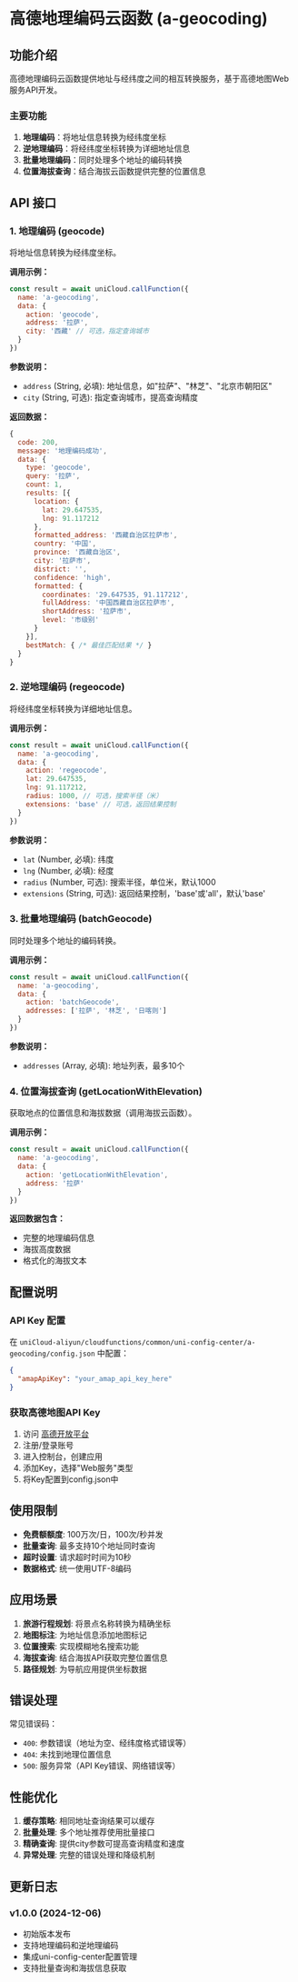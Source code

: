 # 高德地理编码云函数 (a-geocoding)

## 功能介绍

高德地理编码云函数提供地址与经纬度之间的相互转换服务，基于高德地图Web服务API开发。

### 主要功能

1. **地理编码**：将地址信息转换为经纬度坐标
2. **逆地理编码**：将经纬度坐标转换为详细地址信息
3. **批量地理编码**：同时处理多个地址的编码转换
4. **位置海拔查询**：结合海拔云函数提供完整的位置信息

## API 接口

### 1. 地理编码 (geocode)

将地址信息转换为经纬度坐标。

**调用示例：**
```javascript
const result = await uniCloud.callFunction({
  name: 'a-geocoding',
  data: {
    action: 'geocode',
    address: '拉萨',
    city: '西藏' // 可选，指定查询城市
  }
})
```

**参数说明：**
- `address` (String, 必填): 地址信息，如"拉萨"、"林芝"、"北京市朝阳区"
- `city` (String, 可选): 指定查询城市，提高查询精度

**返回数据：**
```javascript
{
  code: 200,
  message: '地理编码成功',
  data: {
    type: 'geocode',
    query: '拉萨',
    count: 1,
    results: [{
      location: {
        lat: 29.647535,
        lng: 91.117212
      },
      formatted_address: '西藏自治区拉萨市',
      country: '中国',
      province: '西藏自治区',
      city: '拉萨市',
      district: '',
      confidence: 'high',
      formatted: {
        coordinates: '29.647535, 91.117212',
        fullAddress: '中国西藏自治区拉萨市',
        shortAddress: '拉萨市',
        level: '市级别'
      }
    }],
    bestMatch: { /* 最佳匹配结果 */ }
  }
}
```

### 2. 逆地理编码 (regeocode)

将经纬度坐标转换为详细地址信息。

**调用示例：**
```javascript
const result = await uniCloud.callFunction({
  name: 'a-geocoding',
  data: {
    action: 'regeocode',
    lat: 29.647535,
    lng: 91.117212,
    radius: 1000, // 可选，搜索半径（米）
    extensions: 'base' // 可选，返回结果控制
  }
})
```

**参数说明：**
- `lat` (Number, 必填): 纬度
- `lng` (Number, 必填): 经度
- `radius` (Number, 可选): 搜索半径，单位米，默认1000
- `extensions` (String, 可选): 返回结果控制，'base'或'all'，默认'base'

### 3. 批量地理编码 (batchGeocode)

同时处理多个地址的编码转换。

**调用示例：**
```javascript
const result = await uniCloud.callFunction({
  name: 'a-geocoding',
  data: {
    action: 'batchGeocode',
    addresses: ['拉萨', '林芝', '日喀则']
  }
})
```

**参数说明：**
- `addresses` (Array, 必填): 地址列表，最多10个

### 4. 位置海拔查询 (getLocationWithElevation)

获取地点的位置信息和海拔数据（调用海拔云函数）。

**调用示例：**
```javascript
const result = await uniCloud.callFunction({
  name: 'a-geocoding',
  data: {
    action: 'getLocationWithElevation',
    address: '拉萨'
  }
})
```

**返回数据包含：**
- 完整的地理编码信息
- 海拔高度数据
- 格式化的海拔文本

## 配置说明

### API Key 配置

在 `uniCloud-aliyun/cloudfunctions/common/uni-config-center/a-geocoding/config.json` 中配置：

```json
{
  "amapApiKey": "your_amap_api_key_here"
}
```

### 获取高德地图API Key

1. 访问 [高德开放平台](https://lbs.amap.com/)
2. 注册/登录账号
3. 进入控制台，创建应用
4. 添加Key，选择"Web服务"类型
5. 将Key配置到config.json中

## 使用限制

- **免费额额度**: 100万次/日，100次/秒并发
- **批量查询**: 最多支持10个地址同时查询
- **超时设置**: 请求超时时间为10秒
- **数据格式**: 统一使用UTF-8编码

## 应用场景

1. **旅游行程规划**: 将景点名称转换为精确坐标
2. **地图标注**: 为地址信息添加地图标记
3. **位置搜索**: 实现模糊地名搜索功能
4. **海拔查询**: 结合海拔API获取完整位置信息
5. **路径规划**: 为导航应用提供坐标数据

## 错误处理

常见错误码：
- `400`: 参数错误（地址为空、经纬度格式错误等）
- `404`: 未找到地理位置信息
- `500`: 服务异常（API Key错误、网络错误等）

## 性能优化

1. **缓存策略**: 相同地址查询结果可以缓存
2. **批量处理**: 多个地址推荐使用批量接口
3. **精确查询**: 提供city参数可提高查询精度和速度
4. **异常处理**: 完整的错误处理和降级机制

## 更新日志

### v1.0.0 (2024-12-06)
- 初始版本发布
- 支持地理编码和逆地理编码
- 集成uni-config-center配置管理
- 支持批量查询和海拔信息获取 